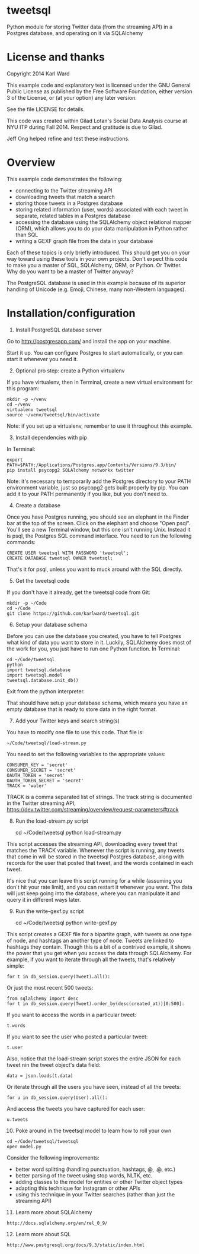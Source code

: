 tweetsql
========

Python module for storing Twitter data (from the streaming API) in a Postgres database, and operating on it via SQLAlchemy

License and thanks
==================
Copyright 2014 Karl Ward

This example code and explanatory text is licensed under the GNU General Public License as published by the Free Software Foundation, either version 3 of the License, or (at your option) any later version.

See the file LICENSE for details.

This code was created within Gilad Lotan's Social Data Analysis course at NYU ITP during Fall 2014.  Respect and gratitude is due to Gilad.  

Jeff Ong helped refine and test these instructions. 

Overview
========

This example code demonstrates the following: 
- connecting to the Twitter streaming API
- downloading tweets that match a search
- storing those tweets in a Postgres database
- storing related information (user, words) associated with each tweet in separate, related tables in a Postgres database
- accessing the database using the SQLAlchemy object relational mapper (ORM), which allows you to do your data manipulation in Python rather than SQL
- writing a GEXF graph file from the data in your database

Each of these topics is only briefly introduced.  This should get you on your way toward using these tools in your own projects.  Don't expect this code to make you a master of SQL, SQLAlchemy, ORM, or Python.  Or Twitter.  Why do you want to be a master of Twitter anyway?

The PostgreSQL database is used in this example because of its superior handling of Unicode (e.g. Emoji, Chinese, many non-Western languages).

Installation/configuration
==========================

1.  Install PostgreSQL database server

Go to http://postgresapp.com/ and install the app on your machine.

Start it up.  You can configure Postgres to start automatically, or you can start it whenever you need it.

2.  Optional pro step: create a Python virtualenv

If you have virtualenv, then in Terminal, create a new virtual environment for this program: 

    mkdir -p ~/venv
    cd ~/venv
    virtualenv tweetsql
    source ~/venv/tweetsql/bin/activate

Note: if you set up a virtualenv, remember to use it throughout this example. 

3.  Install dependencies with pip

In Terminal: 

    export PATH=$PATH:/Applications/Postgres.app/Contents/Versions/9.3/bin/
    pip install psycopg2 SQLAlchemy networkx twitter

Note: it's necessary to temporarily add the Postgres directory to your PATH environment variable, just so psycopg2 gets built properly by pip.  You can add it to your PATH permanently if you like, but you don't need to. 

4.  Create a database

Once you have Postgres running, you should see an elephant in the Finder bar at the top of the screen.  Click on the elephant and choose "Open psql".   You'll see a new Terminal window, but this one isn't running Unix.  Instead it is psql, the Postgres SQL command interface.  You need to run the following commands: 

    CREATE USER tweetsql WITH PASSWORD 'tweetsql';
    CREATE DATABASE tweetsql OWNER tweetsql;

That's it for psql, unless you want to muck around with the SQL directly.  

5.  Get the tweetsql code

If you don't have it already, get the tweetsql code from Git: 

    mkdir -p ~/Code
    cd ~/Code
    git clone https://github.com/karlward/tweetsql.git

6.  Setup your database schema

Before you can use the database you created, you have to tell Postgres what kind of data you want to store in it.  Luckily, SQLAlchemy does most of the work for you, you just have to run one Python function.  In Terminal: 

    cd ~/Code/tweetsql
    python
    import tweetsql.database
    import tweetsql.model
    tweetsql.database.init_db()

Exit from the python interpreter.  

That should have setup your database schema, which means you have an empty database that is ready to store data in the right format.  

7.  Add your Twitter keys and search string(s)

You have to modify one file to use this code.  That file is: 

    ~/Code/tweetsql/load-stream.py

You need to set the following variables to the appropriate values:

    CONSUMER_KEY = 'secret'
    CONSUMER_SECRET = 'secret'
    OAUTH_TOKEN = 'secret'
    OAUTH_TOKEN_SECRET = 'secret'
    TRACK = 'water'

TRACK is a comma separated list of strings.  The track string is documented in the Twitter streaming API, https://dev.twitter.com/streaming/overview/request-parameters#track

8.  Run the load-stream.py script

    cd ~/Code/tweetsql
    python load-stream.py

This script accesses the streaming API, downloading every tweet that matches the TRACK variable.  Whenever the script is running, any tweets that come in will be stored in the tweetsql Postgres database, along with records for the user that posted that tweet, and the words contained in each tweet.   

It's nice that you can leave this script running for a while (assuming you don't hit your rate limit), and you can restart it whenever you want.  The data will just keep going into the database, where you can manipulate it and query it in different ways later.  

9.  Run the write-gexf.py script

    cd ~/Code/tweetsql
    python write-gexf.py

This script creates a GEXF file for a bipartite graph, with tweets as one type of node, and hashtags an another type of node.  Tweets are linked to hashtags they contain.  Though this is a bit of a contrived example, it shows the power that you get when you access the data through SQLAlchemy.  For example, if you want to iterate through all the tweets, that's relatively simple: 

    for t in db_session.query(Tweet).all():

Or just the most recent 500 tweets: 

    from sqlalchemy import desc
    for t in db_session.query(Tweet).order_by(desc(created_at))[0:500]:

If you want to access the words in a particular tweet:

    t.words

If you want to see the user who posted a particular tweet:

    t.user


Also, notice that the load-stream script stores the entire JSON for each tweet nin the tweet object's data field: 

    data = json.loads(t.data)

Or iterate through all the users you have seen, instead of all the tweets:

    for u in db_session.query(User).all():

And access the tweets you have captured for each user: 

    u.tweets

10.  Poke around in the tweetsql model to learn how to roll your own

    cd ~/Code/tweetsql/tweetsql
    open model.py

Consider the following improvements: 
- better word splitting (handling punctuation, hashtags, @, .@, etc.)
- better parsing of the tweet using stop words, NLTK, etc.
- adding classes to the model for entities or other Twitter object types
- adapting this technique for Instagram or other APIs
- using this technique in your Twitter searches (rather than just the streaming API)

11.  Learn more about SQLAlchemy

    http://docs.sqlalchemy.org/en/rel_0_9/

12.  Learn more about SQL

    http://www.postgresql.org/docs/9.3/static/index.html

